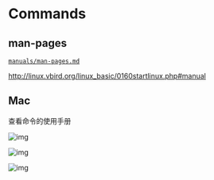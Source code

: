 <!-- #shell-cmd #bash-cmd #linux-cmd -->
# Commands

<!-- #man-pages -->
## man-pages

[`manuals/man-pages.md`](/manuals/man-pages.md)

<http://linux.vbird.org/linux_basic/0160startlinux.php#manual>

<!-- #man-pages -->
## Mac

查看命令的使用手册

![img](https://gitee.com/mrhuangyuhui/images/raw/master/mac/mac-manpage-1.png)

![img](https://gitee.com/mrhuangyuhui/images/raw/master/mac/mac-manpage-2.png)

![img](https://gitee.com/mrhuangyuhui/images/raw/master/mac/mac-manpage-3.png)
